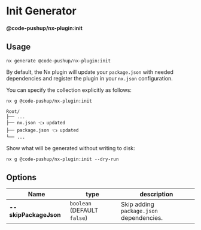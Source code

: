 # Init Generator

#### @code-pushup/nx-plugin:init

## Usage

`nx generate @code-pushup/nx-plugin:init`

By default, the Nx plugin will update your `package.json` with needed dependencies and register the plugin in your `nx.json` configuration.

You can specify the collection explicitly as follows:

`nx g @code-pushup/nx-plugin:init`

```text
Root/
├── ...
├── nx.json 👈 updated
├── package.json 👈 updated
└── ...
```

Show what will be generated without writing to disk:

`nx g @code-pushup/nx-plugin:init --dry-run`

## Options

| Name                  | type                        | description                              |
| --------------------- | --------------------------- | ---------------------------------------- |
| **--skipPackageJson** | `boolean` (DEFAULT `false`) | Skip adding `package.json` dependencies. |
